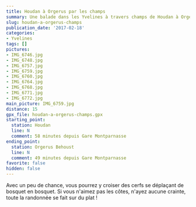 ```yaml
---
title: Houdan à Orgerus par les champs
summary: Une balade dans les Yvelines à travers champs de Houdan à Orgerus.
slug: houdan-a-orgerus-champs
publication_date: '2017-02-18'
categories:
- Yvelines
tags: []
pictures:
- IMG_6746.jpg
- IMG_6748.jpg
- IMG_6757.jpg
- IMG_6759.jpg
- IMG_6760.jpg
- IMG_6764.jpg
- IMG_6768.jpg
- IMG_6771.jpg
- IMG_6772.jpg
main_picture: IMG_6759.jpg
distance: 15
gpx_file: houdan-a-orgerus-champs.gpx
starting_point:
  station: Houdan
  line: N
  comment: 58 minutes depuis Gare Montparnasse
ending_point:
  station: Orgerus Behoust
  line: N
  comment: 49 minutes depuis Gare Montparnasse
favorite: false
hidden: false
---
```


Avec un peu de chance, vous pourrez y croiser des cerfs se déplaçant
de bosquet en bosquet. Si vous n'aimez pas les côtes, n'ayez aucune crainte, toute
la randonnée se fait sur du plat !
